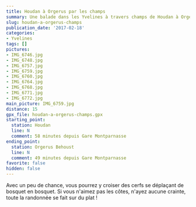 ```yaml
---
title: Houdan à Orgerus par les champs
summary: Une balade dans les Yvelines à travers champs de Houdan à Orgerus.
slug: houdan-a-orgerus-champs
publication_date: '2017-02-18'
categories:
- Yvelines
tags: []
pictures:
- IMG_6746.jpg
- IMG_6748.jpg
- IMG_6757.jpg
- IMG_6759.jpg
- IMG_6760.jpg
- IMG_6764.jpg
- IMG_6768.jpg
- IMG_6771.jpg
- IMG_6772.jpg
main_picture: IMG_6759.jpg
distance: 15
gpx_file: houdan-a-orgerus-champs.gpx
starting_point:
  station: Houdan
  line: N
  comment: 58 minutes depuis Gare Montparnasse
ending_point:
  station: Orgerus Behoust
  line: N
  comment: 49 minutes depuis Gare Montparnasse
favorite: false
hidden: false
---
```


Avec un peu de chance, vous pourrez y croiser des cerfs se déplaçant
de bosquet en bosquet. Si vous n'aimez pas les côtes, n'ayez aucune crainte, toute
la randonnée se fait sur du plat !
